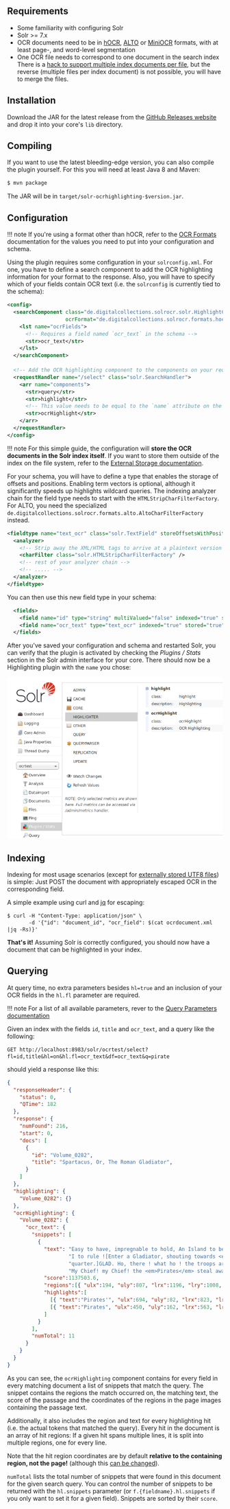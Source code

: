 ## Requirements
- Some familiarity with configuring Solr
- Solr >= 7.x
- OCR documents need to be in [hOCR](formats.md#hocr), [ALTO](formats.md#alto)
  or [MiniOCR](formats.md#miniocr) formats, with at least page-, and word-level
  segmentation
- One OCR file needs to correspond to one document in the search index<br>
  There is a [hack to support multiple index documents per file](faq.md#partial-docs),
  but the reverse (multiple files per index document) is not possible,
  you will have to merge the files.

## Installation
Download the JAR for the latest release from the [GitHub Releases
website](https://github.com/dbmdz/solr-ocrhighlighting/releases) and drop it
into your core's `lib` directory.

## Compiling
If you want to use the latest bleeding-edge version, you can also compile the plugin yourself.
For this you will need at least Java 8 and Maven:

```sh
$ mvn package
```

The JAR will be in `target/solr-ocrhighlighting-$version.jar`.

## Configuration

!!! note
    If you're using a format other than hOCR, refer to the [OCR Formats](formats.md)
    documentation for the values you need to put into your configuration and schema.

Using the plugin requires some configuration in your `solrconfig.xml`. For one,
you have to define a search component to add the OCR highlighting information
for your format to the response. Also, you will have to specify which of
your fields contain OCR text (i.e. the `solrconfig` is currently tied to the schema):

```xml
<config>
  <searchComponent class="de.digitalcollections.solrocr.solr.HighlightComponent" name="ocrHighlight"
                   ocrFormat="de.digitalcollections.solrocr.formats.hocr.HocrFormat">
    <lst name="ocrFields">
      <!-- Requires a field named `ocr_text` in the schema -->
      <str>ocr_text</str>
    </lst>
  </searchComponent>

  <!-- Add the OCR highlighting component to the components on your request handler(s) -->
  <requestHandler name="/select" class="solr.SearchHandler">
    <arr name="components">
      <str>query</str>
      <str>highlight</str>
      <!-- This value needs to be equal to the `name` attribute on the searchComponent -->
      <str>ocrHighlight</str> 
    </arr>
  </requestHandler>
</config>
```

!!! note
    For this simple guide, the configuration will **store the OCR documents in
    the Solr index itself**. If you want to store them outside of the index on
    the file system, refer to the [External Storage documentation](external_storage.md).


For your schema, you will have to define a type that enables the storage of
offsets and positions. Enabling term vectors is optional, although it
significantly speeds up highlights wildcard queries. The indexing analyzer chain for
the field type needs to start with the `HTMLStripCharFilterFactory`. For ALTO,
you need the specialized `de.digitalcollections.solrocr.formats.alto.AltoCharFilterFactory` instead.

```xml
<fieldtype name="text_ocr" class="solr.TextField" storeOffsetsWithPositions="true" termVectors="true">
  <analyzer>
    <!-- Strip away the XML/HTML tags to arrive at a plaintext version of the OCR -->
    <charFilter class="solr.HTMLStripCharFilterFactory" />
    <!-- rest of your analyzer chain -->
    <!-- ..... -->
  </analyzer>
</fieldtype>
```

You can then use this new field type in your schema:

```xml
  <fields>
    <field name="id" type="string" multiValued="false" indexed="true" stored="true" required="true"/>
    <field name="ocr_text" type="text_ocr" indexed="true" stored="true" />
  </fields>
```

After you've saved your configuration and schema and restarted Solr, you can
verify that the plugin is activated by checking the *Plugins / Stats* section in the
Solr admin interface for your core. There should now be a Highlighting plugin
with the `name` you chose:

![](img/config-plugin-enabled.png)

## Indexing

Indexing for most usage scenarios (except for [externally stored UTF8
files](external_storage.md#utf8)) is simple: Just POST the document with
appropriately  escaped OCR in the corresponding field.

A simple example using curl and [jq](https://stedolan.github.io/jq/) for escaping:

```
$ curl -H "Content-Type: application/json" \
       -d '{"id": "document_id", "ocr_field": $(cat ocrdocument.xml |jq -Rs)}'
```

**That's it!** Assuming Solr is correctly configured, you should now have a
document that can be highlighted in your index.

## Querying
At query time, no extra parameters besides `hl=true` and an inclusion of your OCR fields in the
`hl.fl` parameter are required.

!!! note
    For a list of all available parameters, rever to the [Query Parameters documentation](queryparams.md)

Given an index with the fields `id`, `title` and `ocr_text`, and a query like the following:
```http
GET http://localhost:8983/solr/ocrtest/select?fl=id,title&hl=on&hl.fl=ocr_text&df=ocr_text&q=pirate
```

should yield a response like this:
```json
{
  "responseHeader": {
    "status": 0,
    "QTime": 182
  },
  "response": {
    "numFound": 216,
    "start": 0,
    "docs": [
      {
        "id": "Volume_0282",
        "title": "Spartacus, Or, The Roman Gladiator",
      }
    ]
  },
  "highlighting": {
    "Volume_0282": {}
  },
  "ocrHighlighting": {
    "Volume_0282": {
      "ocr_text": {
        "snippets": [
          {
            "text": "Easy to have, impregnable to hold, An Island to be rul'd, and "
                    "I to rule ![Enter a Gladiator, shouting towards <em>Pirates</em>' "
                    "quarter.]GLAD. Ho, there ! what ho ! the troops are on the move, "
                    "My Chief! my Chief! the <em>Pirates</em> steal away !",
            "score":1137503.6,
            "regions":[{ "ulx":194, "uly":807, "lrx":1196, "lry":1008, "page":"page_44"}],
            "highlights":[
              [{ "text":"Pirates'", "ulx":694, "uly":82, "lrx":823, "lry":111, "page":"page_44"}],
              [{ "text":"Pirates", "ulx":450, "uly":162, "lrx":563, "lry":190, "page":"page_44"}]
            ]
          }
        ],
        "numTotal": 11
      }
    }
  }
}
```

As you can see, the `ocrHighlighting` component contains for every field in
every matching document a list of snippets that match the query. The snippet
contains the regions the match occurred on, the matching text, the score of
the passage and the coordinates of the regions in the page images containing the
passage text.

Additionally, it also includes the region and text for every highlighting hit
(i.e. the actual tokens that matched the query). Every hit in the document
is an array of hit regions: If a given hit spans multiple lines, it is
split into multiple regions, one for every line.

Note that the hit region coordinates are by default **relative to the containing
region, not the page!** (although this [can be changed](./queryparams.md)).

`numTotal` lists the total number of snippets that were found in this document
for the given search query. You can control the number of snippets to be returned
with the `hl.snippets` parameter (or `f.{fieldname}.hl.snippets` if you only want
to set it for a given field). Snippets are sorted by their `score`.
